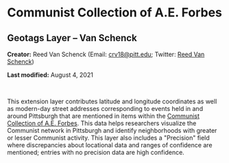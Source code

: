 # Communist Collection of A.E. Forbes

## Geotags Layer – Van Schenck

**Creator:** Reed Van Schenck (Email: [crv18@pitt.edu](mailto:crv18@pitt.edu); Twitter: [Reed Van Schenck](https://twitter.com/reedvanschenck))

**Last modified:** August 4, 2021

<br>

This extension layer contributes latitude and longitude coordinates as well as modern-day street addresses corresponding to events held in and around Pittsburgh that are mentioned in items within the [Communist Collection of A.E. Forbes](https://digital.library.pitt.edu/collection/communist-collection-ae-forbes). This data helps researchers visualize the Communist network in Pittsburgh and identify neighborhoods with greater or lesser Communist activity. This layer also includes a "Precision" field where discrepancies about locational data and ranges of confidence are mentioned; entries with no precision data are high confidence.
